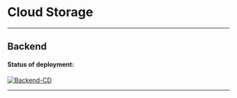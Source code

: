 # Cloud Storage

<hr>

## Backend

#### Status of deployment:
[![Backend-CD](https://github.com/echo-tokyo/CloudStorage/actions/workflows/backend_deploy.yml/badge.svg?branch=backend)](https://github.com/echo-tokyo/CloudStorage/actions/workflows/backend_deploy.yml)

<hr>
